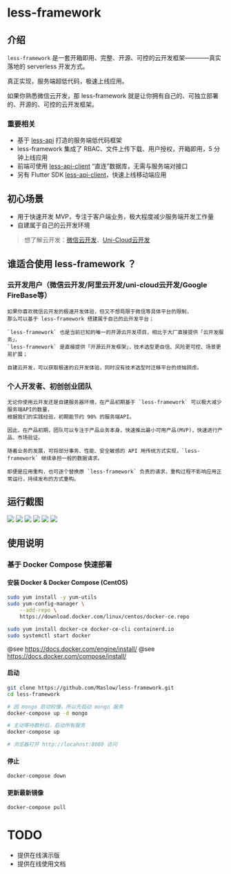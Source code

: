 # less-framework

## 介绍

`less-framework` 是一套开箱即用、完整、开源、可控的云开发框架————真实落地的 serverless 开发方式。

真正实现，服务端超低代码，极速上线应用。

如果你熟悉微信云开发，那 less-framework 就是让你拥有自己的、可独立部署的、开源的、可控的云开发框架。

### 重要相关
  - 基于 [less-api](https://github.com/Maslow/less-api) 打造的服务端低代码框架
  - less-framework 集成了 RBAC、文件上传下载、用户授权，开箱即用，5 分钟上线应用
  - 前端可使用 [less-api-client](https://github.com/Maslow/less-api-client-js) “直连”数据库，无需与服务端对接口
  - 另有 Flutter SDK [less-api-client](https://github.com/Maslow/less-api-client-dart)，快速上线移动端应用

## 初心场景

- 用于快速开发 MVP，专注于客户端业务，极大程度减少服务端开发工作量
- 自建属于自己的云开发环境

> 想了解云开发：[微信云开发](https://developers.weixin.qq.com/miniprogram/dev/wxcloud/basis/getting-started.html)、[Uni-Cloud云开发](https://uniapp.dcloud.net.cn/uniCloud/README)


## 谁适合使用 less-framework ？

### 云开发用户（微信云开发/阿里云开发/uni-cloud云开发/Google FireBase等）

    如果你喜欢微信云开发的极速开发体验，但又不想局限于微信等具体平台的限制，
    那么可以基于 less-framework 搭建属于自己的云开发平台；

    `less-framework` 也是当前已知的唯一的开源云开发项目，相比于大厂直接提供「云开发服务」，
    `less-framework` 是直接提供「开源云开发框架」，技术选型更自信、风险更可控、场景更易扩展；

    自建云开发，可以获取极速的云开发体验，同时没有技术选型时迁移平台的烦恼顾虑。


### 个人开发者、初创创业团队

    无论你使用云开发还是自建服务器环境，在产品初期基于 `less-framework` 可以极大减少服务端API的数量，
    根据我们的实践经验，初期能节约 90% 的服务端API。

    因此，在产品初期，团队可以专注于产品业务本身，快速推出最小可用产品(MVP)，快速进行产品、市场验证。

    随着业务的发展，可将部分事务、性能、安全敏感的 API 用传统方式实现，`less-framework` 继续承担一般的数据请求。

    即便是应用重构，也可逐个替换原 `less-framework` 负责的请求，重构过程不影响应用正常运行，持续发布的方式重构。


## 运行截图

![](https://s3.bmp.ovh/imgs/2021/08/9ade3cec7ba8bb0a.png)
![](https://s3.bmp.ovh/imgs/2021/08/5faa3eb4943acd55.png)
![](https://s3.bmp.ovh/imgs/2021/08/25c2e4298719f9aa.png)
![](https://s3.bmp.ovh/imgs/2021/08/1216a79b03d17a12.png)
![](https://s3.bmp.ovh/imgs/2021/08/bb2b4d2e3100d00d.png)
![](https://s3.bmp.ovh/imgs/2021/08/44a349008ec52d1f.png)

## 使用说明

### 基于 Docker Compose 快速部署

#### 安装 Docker & Docker Compose (CentOS)

```sh
sudo yum install -y yum-utils
sudo yum-config-manager \
    --add-repo \
    https://download.docker.com/linux/centos/docker-ce.repo

sudo yum install docker-ce docker-ce-cli containerd.io
sudo systemctl start docker

```

@see https://docs.docker.com/engine/install/
@see https://docs.docker.com/compose/install/

#### 启动

```sh
git clone https://github.com/Maslow/less-framework.git
cd less-framework

# 因 mongo 启动较慢，所以先启动 mongo 服务
docker-compose up -d mongo

# 主动等待数秒后，启动所有服务
docker-compose up

# 浏览器打开 http://locahost:8080 访问
```

#### 停止

```sh
docker-compose down
```

#### 更新最新镜像

```sh
docker-compose pull
```

# TODO

- 提供在线演示版
- 提供在线使用文档